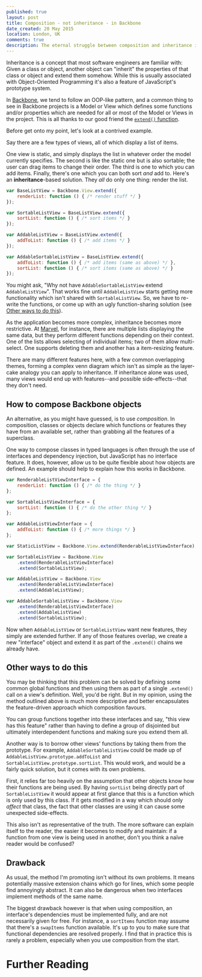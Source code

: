 ```yaml
---
published: true
layout: post
title: Composition - not inheritance - in Backbone
date_created: 20 May 2015
location: London, UK
comments: true
description: The eternal struggle between composition and inheritance is coming to your browser.
---
```


Inheritance is a concept that most software engineers are familiar with: Given a class or object, another object can "inherit" the properties of that class or object and extend them somehow. While this is usually associated with Object-Oriented Programming it's also a feature of JavaScript's prototype system.

In [Backbone](https://backbonejs.org), we tend to follow an OOP-like pattern, and a common thing to see in Backbone projects is a Model or View which defines some functions and/or properties which are needed for all or most of the Model or Views in the project. This is all thanks to our good friend the [`extend()` function](http://backbonejs.org/#View-extend).

Before get onto my point, let's look at a contrived example.

Say there are a few types of views, all of which display a list of items.

One view is static, and simply displays the list in whatever order the model currently specifies. The second is like the static one but is also sortable; the user can drag items to change their order. The third is one to which you can add items. Finally, there's one which you can both sort *and* add to. Here's an **inheritance**-based solution. They *all* do only one thing: render the list.

```javascript
var BaseListView = Backbone.View.extend({
	renderList: function () { /* render stuff */ }
});

var SortableListView = BaseListView.extend({
	sortList: function () { /* sort items */ }
});

var AddableListView = BaseListView.extend({
	addToList: function () { /* add items */ }
});

var AddableSortableListView = BaseListView.extend({
	addToList: function () { /* add items (same as above) */ },
	sortList: function () { /* sort items (same as above) */ }
});
```

You might ask, "Why not have `AddableSortableListView` extend `AddableListView`". That works fine until `AddableListView` starts getting more functionality which isn't shared with `SortableListView`. So, we have to re-write the functions, or come up with an ugly function-sharing solution (see [Other ways to do this](#other-ways-to-do-this)).

As the application becomes more complex, inheritance becomes more restrictive. At [Marvel](http://marvelapp.com), for instance, there are multiple lists displaying the same data, but they perform different functions depending on their context. One of the lists allows selecting of individual items; two of them allow multi-select. One supports deleting them and another has a item-resizing feature.

There are many different features here, with a few common overlapping themes, forming a complex venn diagram which isn't as simple as the layer-cake analogy you can apply to inheritance. If inheritance alone was used, many views would end up with features--and possible side-effects--that they don't need.

## How to compose Backbone objects

An alternative, as you might have guessed, is to use *composition*. In composition, classes or objects declare which functions or features they have from an available set, rather than grabbing all the features of a superclass. 

One way to compose classes in typed languages is often through the use of interfaces and dependency injection, but JavaScript has no interface feature. It does, however, allow us to be quite flexible about how objects are defined. An example should help to explain how this works in Backbone.

```javascript
var RenderableListViewInterface = {
	renderList: function () { /* do the thing */ }
};

var SortableListViewInterface = {
	sortList: function () { /* do the other thing */ }
};

var AddableListViewInterface = {
	addToList: function () { /* more things */ }
};

var StaticListView = Backbone.View.extend(RenderableListViewInterface);

var SortableListView = Backbone.View
	.extend(RenderableListViewInterface)
	.extend(SortableListView);

var AddableListView = Backbone.View
	.extend(RenderableListViewInterface)
	.extend(AddableListView);

var AddableSortableListView = Backbone.View
	.extend(RenderableListViewInterface)
	.extend(AddableListView)
	.extend(SortableListView);
```

Now when `AddableListView` or `SortableListView` want new features, they simply are extended further. If any of those features overlap, we create a new "interface" object and extend it as part of the `.extend()` chains we already have.

## Other ways to do this

You may be thinking that this problem can be solved by defining some common global functions and then using them as part of a single `.extend()` call on a view's definition. Well, you'd be right. But in my opinion, using the method outlined above is much more descriptive and better encapsulates the feature-driven approach which composition favours.

You can group functions together into these interfaces and say, "this view has this feature" rather than having to define a group of disjointed but ultimately interdependent functions and making sure you extend them all.

Another way is to borrow other views' functions by taking them from the prototype. For example, `AddableSortableListView` could be made up of `AddableListView.prototype.addToList` and `SortableListView.prototype.sortList`. This would work, and would be a fairly quick solution, but it comes with its own problems.

First, it relies far too heavily on the assumption that other objects know how their functions are being used. By having `sortList` being directly part of `SortableListView` it would appear at first glance that this is a function which is only used by this class. If it gets modified in a way which should only *affect* that class, the fact that other classes are using it can cause some unexpected side-effects.

This also isn't as representative of the truth. The more software can explain itself to the reader, the easier it becomes to modify and maintain: if a function from one view is being used in another, don't you think a naïve reader would be confused?

## Drawback

As usual, the method I'm promoting isn't without its own problems. It means potentially massive extension chains which go for lines, which some people find annoyingly abstract. It can also be dangerous when two interfaces implement methods of the same name.

The biggest drawback however is that when using composition, an interface's dependencies must be implemented fully, and are not necessarily given for free. For instance, a `sortItems` function may assume that there's a `swapItems` function available. It's up to you to make sure that functional dependencies are resolved properly. I find that in practice this is rarely a problem, especially when you use composition from the start.

# Further Reading

